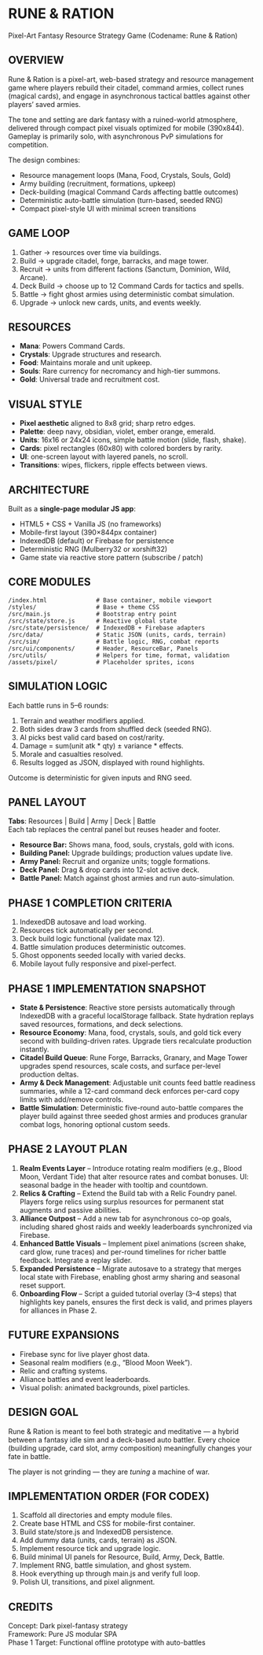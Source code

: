 # RUNE & RATION
Pixel-Art Fantasy Resource Strategy Game (Codename: Rune & Ration)

## OVERVIEW
Rune & Ration is a pixel-art, web-based strategy and resource management game where players rebuild their citadel, command armies, collect runes (magical cards), and engage in asynchronous tactical battles against other players’ saved armies.

The tone and setting are dark fantasy with a ruined-world atmosphere, delivered through compact pixel visuals optimized for mobile (390x844). Gameplay is primarily solo, with asynchronous PvP simulations for competition.

The design combines:
- Resource management loops (Mana, Food, Crystals, Souls, Gold)
- Army building (recruitment, formations, upkeep)
- Deck-building (magical Command Cards affecting battle outcomes)
- Deterministic auto-battle simulation (turn-based, seeded RNG)
- Compact pixel-style UI with minimal screen transitions

## GAME LOOP
1. Gather → resources over time via buildings.
2. Build → upgrade citadel, forge, barracks, and mage tower.
3. Recruit → units from different factions (Sanctum, Dominion, Wild, Arcane).
4. Deck Build → choose up to 12 Command Cards for tactics and spells.
5. Battle → fight ghost armies using deterministic combat simulation.
6. Upgrade → unlock new cards, units, and events weekly.

## RESOURCES
- **Mana**: Powers Command Cards.
- **Crystals**: Upgrade structures and research.
- **Food**: Maintains morale and unit upkeep.
- **Souls**: Rare currency for necromancy and high-tier summons.
- **Gold**: Universal trade and recruitment cost.

## VISUAL STYLE
- **Pixel aesthetic** aligned to 8x8 grid; sharp retro edges.
- **Palette**: deep navy, obsidian, violet, ember orange, emerald.
- **Units**: 16x16 or 24x24 icons, simple battle motion (slide, flash, shake).
- **Cards**: pixel rectangles (60x80) with colored borders by rarity.
- **UI**: one-screen layout with layered panels, no scroll.
- **Transitions**: wipes, flickers, ripple effects between views.

## ARCHITECTURE
Built as a **single-page modular JS app**:
- HTML5 + CSS + Vanilla JS (no frameworks)
- Mobile-first layout (390×844px container)
- IndexedDB (default) or Firebase for persistence
- Deterministic RNG (Mulberry32 or xorshift32)
- Game state via reactive store pattern (subscribe / patch)

## CORE MODULES
```
/index.html              # Base container, mobile viewport
/styles/                 # Base + theme CSS
/src/main.js             # Bootstrap entry point
/src/state/store.js      # Reactive global state
/src/state/persistence/  # IndexedDB + Firebase adapters
/src/data/               # Static JSON (units, cards, terrain)
/src/sim/                # Battle logic, RNG, combat reports
/src/ui/components/      # Header, ResourceBar, Panels
/src/utils/              # Helpers for time, format, validation
/assets/pixel/           # Placeholder sprites, icons
```

## SIMULATION LOGIC
Each battle runs in 5–6 rounds:
1. Terrain and weather modifiers applied.
2. Both sides draw 3 cards from shuffled deck (seeded RNG).
3. AI picks best valid card based on cost/rarity.
4. Damage = sum(unit atk * qty) ± variance * effects.
5. Morale and casualties resolved.
6. Results logged as JSON, displayed with round highlights.

Outcome is deterministic for given inputs and RNG seed.

## PANEL LAYOUT
**Tabs**: Resources | Build | Army | Deck | Battle  
Each tab replaces the central panel but reuses header and footer.

- **Resource Bar:** Shows mana, food, souls, crystals, gold with icons.
- **Building Panel:** Upgrade buildings; production values update live.
- **Army Panel:** Recruit and organize units; toggle formations.
- **Deck Panel:** Drag & drop cards into 12-slot active deck.
- **Battle Panel:** Match against ghost armies and run auto-simulation.

## PHASE 1 COMPLETION CRITERIA
1. IndexedDB autosave and load working.
2. Resources tick automatically per second.
3. Deck build logic functional (validate max 12).
4. Battle simulation produces deterministic outcomes.
5. Ghost opponents seeded locally with varied decks.
6. Mobile layout fully responsive and pixel-perfect.

## PHASE 1 IMPLEMENTATION SNAPSHOT
- **State & Persistence**: Reactive store persists automatically through IndexedDB with a graceful localStorage fallback. State hydration replays saved resources, formations, and deck selections.
- **Resource Economy**: Mana, food, crystals, souls, and gold tick every second with building-driven rates. Upgrade tiers recalculate production instantly.
- **Citadel Build Queue**: Rune Forge, Barracks, Granary, and Mage Tower upgrades spend resources, scale costs, and surface per-level production deltas.
- **Army & Deck Management**: Adjustable unit counts feed battle readiness summaries, while a 12-card command deck enforces per-card copy limits with add/remove controls.
- **Battle Simulation**: Deterministic five-round auto-battle compares the player build against three seeded ghost armies and produces granular combat logs, honoring optional custom seeds.

## PHASE 2 LAYOUT PLAN
1. **Realm Events Layer** – Introduce rotating realm modifiers (e.g., Blood Moon, Verdant Tide) that alter resource rates and combat bonuses. UI: seasonal badge in the header with tooltip and countdown.
2. **Relics & Crafting** – Extend the Build tab with a Relic Foundry panel. Players forge relics using surplus resources for permanent stat augments and passive abilities.
3. **Alliance Outpost** – Add a new tab for asynchronous co-op goals, including shared ghost raids and weekly leaderboards synchronized via Firebase.
4. **Enhanced Battle Visuals** – Implement pixel animations (screen shake, card glow, rune traces) and per-round timelines for richer battle feedback. Integrate a replay slider.
5. **Expanded Persistence** – Migrate autosave to a strategy that merges local state with Firebase, enabling ghost army sharing and seasonal reset support.
6. **Onboarding Flow** – Script a guided tutorial overlay (3–4 steps) that highlights key panels, ensures the first deck is valid, and primes players for alliances in Phase 2.

## FUTURE EXPANSIONS
- Firebase sync for live player ghost data.
- Seasonal realm modifiers (e.g., “Blood Moon Week”).
- Relic and crafting systems.
- Alliance battles and event leaderboards.
- Visual polish: animated backgrounds, pixel particles.

## DESIGN GOAL
Rune & Ration is meant to feel both strategic and meditative — a hybrid between a fantasy idle sim and a deck-based auto battler. Every choice (building upgrade, card slot, army composition) meaningfully changes your fate in battle.

The player is not grinding — they are *tuning* a machine of war.

## IMPLEMENTATION ORDER (FOR CODEX)
1. Scaffold all directories and empty module files.
2. Create base HTML and CSS for mobile-first container.
3. Build state/store.js and IndexedDB persistence.
4. Add dummy data (units, cards, terrain) as JSON.
5. Implement resource tick and upgrade logic.
6. Build minimal UI panels for Resource, Build, Army, Deck, Battle.
7. Implement RNG, battle simulation, and ghost system.
8. Hook everything up through main.js and verify full loop.
9. Polish UI, transitions, and pixel alignment.

## CREDITS
Concept: Dark pixel-fantasy strategy  
Framework: Pure JS modular SPA  
Phase 1 Target: Functional offline prototype with auto-battles